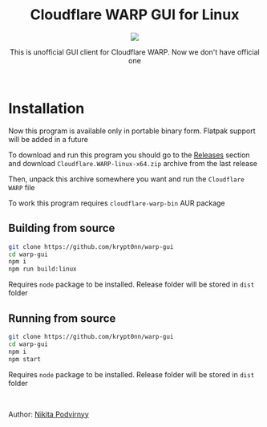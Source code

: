 <h1 align="center">Cloudflare WARP GUI for Linux</h1>

<p align="center"><img src="https://i.ibb.co/H2SryLH/Screenshot-from-2021-09-14-22-13-41.png"></p>

<p align="center">This is unofficial GUI client for Cloudflare WARP. Now we don't have official one</p>

<br>

# Installation

Now this program is available only in portable binary form. Flatpak support will be added in a future

To download and run this program you should go to the [Releases](https://github.com/krypt0nn/warp-gui/releases) section and download `Cloudflare.WARP-linux-x64.zip` archive from the last release

Then, unpack this archive somewhere you want and run the `Cloudflare WARP` file

To work this program requires `cloudflare-warp-bin` AUR package

## Building from source

```sh
git clone https://github.com/krypt0nn/warp-gui
cd warp-gui
npm i
npm run build:linux
```

Requires `node` package to be installed. Release folder will be stored in `dist` folder

## Running from source

```sh
git clone https://github.com/krypt0nn/warp-gui
cd warp-gui
npm i
npm start
```

Requires `node` package to be installed. Release folder will be stored in `dist` folder

<br>

Author: [Nikita Podvirnyy](https://vk.com/technomindlp)